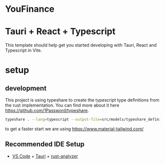 # YouFinance
# Tauri + React + Typescript

This template should help get you started developing with Tauri, React and Typescript in Vite.

# setup

## development

This project is using typeshare to create the typescript type definitions from the rust implementation. You can find more about it here https://github.com/1Password/typeshare.

```bash
typeshare . --lang=typescript --output-file=src/models/typeshare_definitions.ts
```

to get a faster start we are using https://www.material-tailwind.com/

## Recommended IDE Setup

- [VS Code](https://code.visualstudio.com/) + [Tauri](https://marketplace.visualstudio.com/items?itemName=tauri-apps.tauri-vscode) + [rust-analyzer](https://marketplace.visualstudio.com/items?itemName=rust-lang.rust-analyzer)
